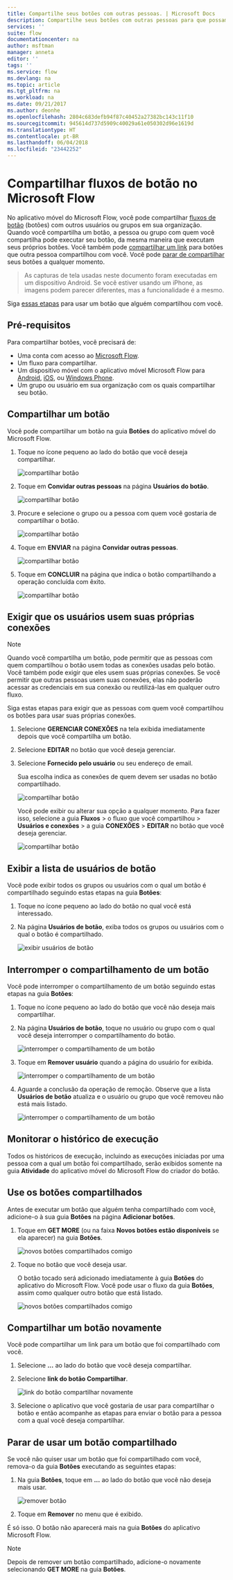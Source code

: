 ```yaml
---
title: Compartilhe seus botões com outras pessoas. | Microsoft Docs
description: Compartilhe seus botões com outras pessoas para que possam usar os botões e economizar tempo.
services: ''
suite: flow
documentationcenter: na
author: msftman
manager: anneta
editor: ''
tags: ''
ms.service: flow
ms.devlang: na
ms.topic: article
ms.tgt_pltfrm: na
ms.workload: na
ms.date: 09/21/2017
ms.author: deonhe
ms.openlocfilehash: 2804c683defb94f87c40452a27382bc143c11f10
ms.sourcegitcommit: 945614d737d5909c40029a61e050302d96e1619d
ms.translationtype: HT
ms.contentlocale: pt-BR
ms.lasthandoff: 06/04/2018
ms.locfileid: "23442252"
---
```

# <a name="share-button-flows-in-microsoft-flow"></a>Compartilhar fluxos de botão no Microsoft Flow
No aplicativo móvel do Microsoft Flow, você pode compartilhar [fluxos de botão](introduction-to-button-flows.md) (botões) com outros usuários ou grupos em sua organização. Quando você compartilha um botão, a pessoa ou grupo com quem você compartilha pode executar seu botão, da mesma maneira que executam seus próprios botões. Você também pode [compartilhar um link](share-buttons.md#re-share-a-button) para botões que outra pessoa compartilhou com você. Você pode [parar de compartilhar](share-buttons.md#stop-sharing-a-button) seus botões a qualquer momento.

> As capturas de tela usadas neste documento foram executadas em um dispositivo Android. Se você estiver usando um iPhone, as imagens podem parecer diferentes, mas a funcionalidade é a mesmo.
> 
> 

Siga [essas etapas](share-buttons.md#use-shared-buttons) para usar um botão que alguém compartilhou com você.

## <a name="prerequisites"></a>Pré-requisitos
Para compartilhar botões, você precisará de:

* Uma conta com acesso ao [Microsoft Flow](https://flow.microsoft.com).
* Um fluxo para compartilhar.
* Um dispositivo móvel com o aplicativo móvel Microsoft Flow para [Android](https://aka.ms/flowmobiledocsandroid), [iOS](https://aka.ms/flowmobiledocsios), ou [Windows Phone](https://aka.ms/flowmobilewindows).
* Um grupo ou usuário em sua organização com os quais compartilhar seu botão.

## <a name="share-a-button"></a>Compartilhar um botão
Você pode compartilhar um botão na guia **Botões** do aplicativo móvel do Microsoft Flow.

1. Toque no ícone pequeno ao lado do botão que você deseja compartilhar.
   
    ![compartilhar botão](./media/share-buttons/share-button-flows-buttons-tab.png)
2. Toque em **Convidar outras pessoas** na página **Usuários do botão**.
   
    ![compartilhar botão](./media/share-buttons/share-button-flows-button-users.png)
3. Procure e selecione o grupo ou a pessoa com quem você gostaria de compartilhar o botão.
   
    ![compartilhar botão](./media/share-buttons/share-button-flows-invite-others-select.png)
4. Toque em **ENVIAR** na página **Convidar outras pessoas**.
   
    ![compartilhar botão](./media/share-buttons/share-button-flows-invite-others-send.png)
5. Toque em **CONCLUIR** na página que indica o botão compartilhando a operação concluída com êxito.
   
    ![compartilhar botão](./media/share-buttons/share-button-flows-invite-others-done.png)

## <a name="require-users-to-use-their-own-connections"></a>Exigir que os usuários usem suas próprias conexões
> [!NOTE]
> Quando você compartilha um botão, pode permitir que as pessoas com quem compartilhou o botão usem todas as conexões usadas pelo botão. Você também pode exigir que eles usem suas próprias conexões. Se você permitir que outras pessoas usem suas conexões, elas não poderão acessar as credenciais em sua conexão ou reutilizá-las em qualquer outro fluxo.
> 
> 

Siga estas etapas para exigir que as pessoas com quem você compartilhou os botões para usar suas próprias conexões.

1. Selecione **GERENCIAR CONEXÕES** na tela exibida imediatamente depois que você compartilha um botão.
2. Selecione **EDITAR** no botão que você deseja gerenciar.
3. Selecione **Fornecido pelo usuário** ou seu endereço de email.
   
    Sua escolha indica as conexões de quem devem ser usadas no botão compartilhado.
   
    ![compartilhar botão](./media/share-buttons/share-button-select-connection-provided-by-user.png)
   
    Você pode exibir ou alterar sua opção a qualquer momento. Para fazer isso, selecione a guia **Fluxos** > o fluxo que você compartilhou > **Usuários e conexões** > a guia **CONEXÕES** > **EDITAR** no botão que você deseja gerenciar.
   
    ![compartilhar botão](./media/share-buttons/share-button-flows-conn-provided-by-user.png)

## <a name="view-the-list-of-button-users"></a>Exibir a lista de usuários de botão
Você pode exibir todos os grupos ou usuários com o qual um botão é compartilhado seguindo estas etapas na guia **Botões**:

1. Toque no ícone pequeno ao lado do botão no qual você está interessado.
2. Na página **Usuários de botão**, exiba todos os grupos ou usuários com o qual o botão é compartilhado.
   
    ![exibir usuários de botão](./media/share-buttons/share-button-flows-button-users-list.png)

## <a name="stop-sharing-a-button"></a>Interromper o compartilhamento de um botão
Você pode interromper o compartilhamento de um botão seguindo estas etapas na guia **Botões**:

1. Toque no ícone pequeno ao lado do botão que você não deseja mais compartilhar.
2. Na página **Usuários de botão**, toque no usuário ou grupo com o qual você deseja interromper o compartilhamento do botão.
   
    ![interromper o compartilhamento de um botão](./media/share-buttons/share-button-flows-remove-user-list.png)
3. Toque em **Remover usuário** quando a página do usuário for exibida.
   
    ![interromper o compartilhamento de um botão](./media/share-buttons/share-button-flows-remove-user.png)
4. Aguarde a conclusão da operação de remoção. Observe que a lista **Usuários de botão** atualiza e o usuário ou grupo que você removeu não está mais listado.
   
    ![interromper o compartilhamento de um botão](./media/share-buttons/share-button-flows-remove-user-result.png)

## <a name="monitor-the-run-history"></a>Monitorar o histórico de execução
Todos os históricos de execução, incluindo as execuções iniciadas por uma pessoa com a qual um botão foi compartilhado, serão exibidos somente na guia **Atividade** do aplicativo móvel do Microsoft Flow do criador do botão.

## <a name="use-shared-buttons"></a>Use os botões compartilhados
Antes de executar um botão que alguém tenha compartilhado com você, adicione-o à sua guia **Botões** na página **Adicionar botões**.

1. Toque em **GET MORE** (ou na faixa **Novos botões estão disponíveis** se ela aparecer) na guia **Botões**.
   
    ![novos botões compartilhados comigo](./media/share-buttons/share-button-flows-banner.png)
2. Toque no botão que você deseja usar.
   
    O botão tocado será adicionado imediatamente à guia **Botões** do aplicativo do Microsoft Flow. Você pode usar o fluxo da guia **Botões**, assim como qualquer outro botão que está listado.
   
    ![novos botões compartilhados comigo](./media/share-buttons/share-button-flows-buttons-shared-with-me.png)

## <a name="re-share-a-button"></a>Compartilhar um botão novamente
Você pode compartilhar um link para um botão que foi compartilhado com você.

1. Selecione **...** ao lado do botão que você deseja compartilhar.
2. Selecione **link do botão Compartilhar**.
   
    ![link do botão compartilhar novamente](./media/share-buttons/re-share-button.png)
3. Selecione o aplicativo que você gostaria de usar para compartilhar o botão e então acompanhe as etapas para enviar o botão para a pessoa com a qual você deseja compartilhar.

## <a name="stop-using-a-shared-button"></a>Parar de usar um botão compartilhado
Se você não quiser usar um botão que foi compartilhado com você, remova-o da guia **Botões** executando as seguintes etapas:

1. Na guia **Botões**, toque em **...** ao lado do botão que você não deseja mais usar.
   
    ![remover botão](./media/share-buttons/share-button-flows-added-shared-button.png)
2. Toque em **Remover** no menu que é exibido.

É só isso. O botão não aparecerá mais na guia **Botões** do aplicativo Microsoft Flow.

> [!NOTE]
> Depois de remover um botão compartilhado, adicione-o novamente selecionando **GET MORE** na guia **Botões**.
> 
> 

